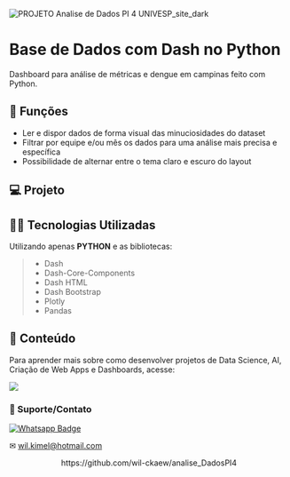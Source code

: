 ![PROJETO Analise de Dados PI 4 UNIVESP_site_dark](https://user-images.githubusercontent.com/103602522/175695715-76b513e9-cd4d-4927-9681-a815555d88cf.jpg)


# Base de Dados com Dash no Python

Dashboard para análise de métricas e dengue em campinas feito com Python.

## 🔧 Funções

- Ler e dispor dados de forma visual das minuciosidades do dataset
- Filtrar por equipe e/ou mês os dados para uma análise mais precisa e específica
- Possibilidade de alternar entre o tema claro e escuro do layout


## 💻 Projeto



## 👨‍💻 Tecnologias Utilizadas

Utilizando apenas **PYTHON** e as bibliotecas:
> - Dash
> - Dash-Core-Components
> - Dash HTML
> - Dash Bootstrap
> - Plotly
> - Pandas


## 📜 Conteúdo
Para aprender mais sobre como desenvolver projetos de Data Science, AI, Criação de Web Apps e Dashboards, acesse:

<a href = "https://github.com/wil-ckaew/analise_DadosPI4/"><img src="https://img.shields.io/badge/ASIMOV-Saiba%20Mais-lightgrey" target="_blank"></a>

### 🤝 Suporte/Contato


[![Whatsapp Badge](https://img.shields.io/badge/WhatsApp-25D366?style=for-the-badge&logo=whatsapp&logoColor=white)](https://wa.me/55518997557648)

✉ wil.kimel@hotmail.com




<p align="center">https://github.com/wil-ckaew/analise_DadosPI4</p>

